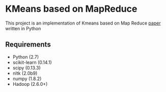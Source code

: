 # KMeans based on MapReduce

This project is an implementation of Kmeans based on Map Reduce [paper](http://www.cs.ucsb.edu/~veronika/MAE/parallelkmeansmapreduce_zhao.pdf) written in Python

## Requirements
- Python (2.7)
- scikit-learn (0.14.1)
- scipy (0.13.3)
- nltk (2.0b9)
- numpy (1.8.2)
- Hadoop (2.6.0+)



